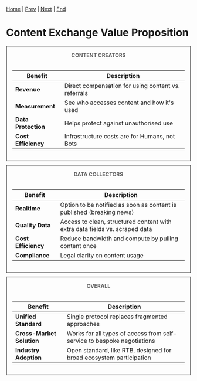 [Home](slide-01-title.md) | [Prev](slide-05-content-creator-choices.md) | [Next](slide-07-market-landscape.md) | [End](slide-16-appendix-research.md)

# Content Exchange Value Proposition



<div style="border: 2px solid #666; padding: 15px; margin: 10px 0;"><div style="text-align:center; color:#666; font-weight:bold;">CONTENT CREATORS</div><br/>

| Benefit | Description |
|---------|-------------|
| **Revenue** | Direct compensation for using content vs. referrals |
| **Measurement** | See who accesses content and how it's used |
| **Data Protection** | Helps protect against unauthorised use |
| **Cost Efficiency** | Infrastructure costs are for Humans, not Bots |

</div>

<div style="border: 2px solid #666; padding: 15px; margin: 10px 0;"><div style="text-align:center; color:#666; font-weight:bold;">DATA COLLECTORS</div><br/>

| Benefit | Description |
|---------|-------------|
| **Realtime** | Option to be notified as soon as content is published (breaking news) |
| **Quality Data** | Access to clean, structured content with extra data fields vs. scraped data |
| **Cost Efficiency** | Reduce bandwidth and compute by pulling content once |
| **Compliance** | Legal clarity on content usage |

</div>

<div style="border: 2px solid #666; padding: 15px; margin: 10px 0;"><div style="text-align:center; color:#666; font-weight:bold;">OVERALL</div><br/>

| Benefit | Description |
|---------|-------------|
| **Unified Standard** | Single protocol replaces fragmented approaches |
| **Cross-Market Solution** | Works for all types of access from self-service to bespoke negotiations |
| **Industry Adoption** | Open standard, like RTB, designed for broad ecosystem participation |

</div>
